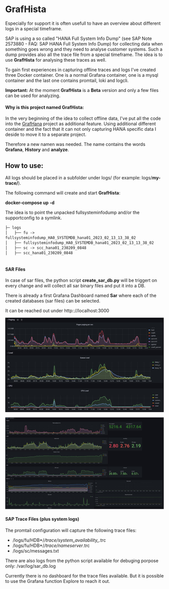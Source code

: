 # GrafHista

Especially for support it is often usefull to have an overview about different logs in a special timeframe. 

SAP is using a so called "HANA Full System Info Dump" (see SAP Note 2573880 - FAQ: SAP HANA Full System Info Dump) for collecting data when something goes wrong and they need to analyse customer systems. Such a dump provides also all the trace file from a special timeframe. The idea is to use **GrafHista** for analysing these traces as well. 

To gain first experiences in capturing offline traces and logs I've created three  Docker container. One is a normal Grafana container, one is a mysql container and the last one contains promtail, loki and logcli.

**Important:** At the moment **GrafHista** is a **Beta** version and only a few files can be used for analyzing. 


#### Why is this project named GrafHista:
In the very beginning of the idea to collect offline data, I've put all the code into the [GrafHana](https://gitlab.suse.de/tschloss/grafhana/) project as additional feature. Using additional different container and the fact that it can 
not only capturing HANA specific data I deside to move it to a separate project.

Therefore a new namen was needed. The name contains the words **Grafana**, **History** and **analyze**.


## How to use:

All logs should be placed in a subfolder under logs/ (for example: logs/**my-trace/**). 

The following command will create and start **GrafHista**:

**docker-compose up -d**

The idea is to point the unpacked fullsysteminfodump and/or the supportconfig 
to a symlink.

```
├─ logs
│   ├── fu -> fullsysteminfodump_HA0_SYSTEMDB_hana01_2023_02_13_13_38_02
│   ├── fullsysteminfodump_HA0_SYSTEMDB_hana01_2023_02_13_13_38_02
│   ├── sc -> scc_hana01_230209_0848
│   ├── scc_hana01_230209_0848
	
```
#### SAR Files

In case of sar files, the python script **create_sar_db.py** will be triggert on every change and will collect all sar binary files and put it into a DB.


There is already a first Grafana Dashboard named **Sar** where each of 
the created databases (sar files)  can be selected.

It can be reached out under http:://localhost:3000

![Example - sar files](examples/example02.png)

![Example - sar files](examples/example01.png)

#### SAP Trace Files (plus system logs)

The promtail configuration will capture the following trace files:

* /logs/fu/HDB*/*/trace/system_availability_*.trc
* /logs/fu/HDB*/*/trace/nameserver*.trc
* /logs/sc/messages.txt

There are also logs from the python script available for debuging porpose only:
/var/log/sar_db.log

Currently there is no dashboard for the trace files available. But it is possible to 
use the Grafana function Explore to reach it out.